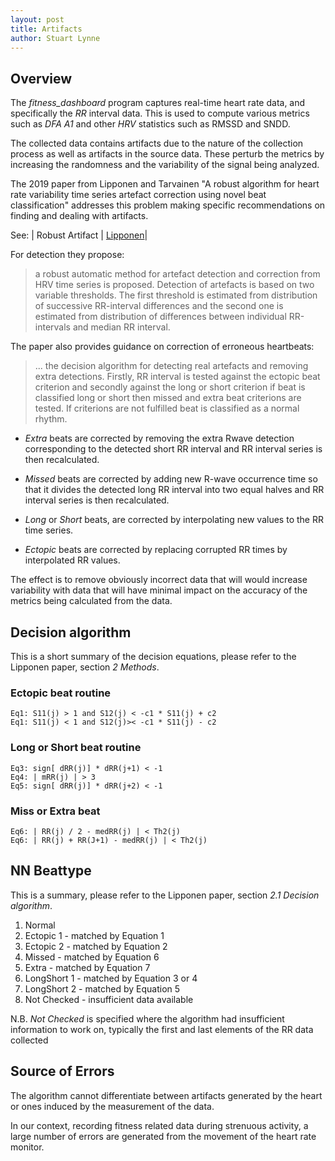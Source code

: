 ```yaml
---
layout: post
title: Artifacts
author: Stuart Lynne
---
```

## Overview

The *fitness_dashboard* program captures real-time heart rate data, and specifically the *RR* interval data. This is
used to compute various metrics such as *DFA A1* and other *HRV* statistics such as RMSSD and SNDD.

The collected data contains artifacts due to the nature of the collection process as well as artifacts in the
source data. These perturb the metrics by increasing the randomness and the variability of the signal being analyzed.

The 2019 paper from Lipponen and Tarvainen "A robust algorithm for heart rate variability time series artefact correction
using novel beat classification" addresses this problem making specific recommendations on finding and dealing with artifacts.

See: | Robust Artifact | [Lipponen](/references/Lipponen_new_kubios_method_2019.pdf)|

For detection they propose:

> a robust automatic method for artefact detection and correction from HRV time series is
> proposed. Detection of artefacts is based on two variable thresholds. 
> The first threshold is estimated from distribution of successive RR-interval differences and 
> the second one is estimated from distribution of differences between individual RR-intervals and median RR interval. 

The paper also provides guidance on correction of erroneous heartbeats:

> ... the decision algorithm for detecting real artefacts and removing extra detections. 
> Firstly, RR interval is tested against the ectopic beat criterion and secondly against the long or short criterion 
> if beat is classified long or short then missed and extra beat criterions are tested. 
> If criterions are not fulfilled beat is classified as a normal rhythm.

- *Extra* beats are corrected by removing the extra Rwave detection corresponding to the detected short
RR interval and RR interval series is then recalculated.

- *Missed* beats are corrected by adding new R-wave occurrence time so that it divides the detected long
RR interval into two equal halves and RR interval series is then recalculated.

- *Long* or *Short* beats, are corrected by interpolating new values to the RR time series.

- *Ectopic* beats are corrected by replacing corrupted RR times by interpolated RR values.

The effect is to remove obviously incorrect data that will would increase variability with
data that will have minimal impact on the accuracy of the metrics being calculated from the data.

## Decision algorithm
This is a short summary of the decision equations, please refer to the Lipponen paper, section *2 Methods*.

### Ectopic beat routine
```
Eq1: S11(j) > 1 and S12(j) < -c1 * S11(j) + c2
Eq1: S11(j) < 1 and S12(j)>< -c1 * S11(j) - c2
```

### Long or Short beat routine
```
Eq3: sign[ dRR(j)] * dRR(j+1) < -1
Eq4: | mRR(j) | > 3
Eq5: sign[ dRR(j)] * dRR(j+2) < -1
```

### Miss or Extra beat
```
Eq6: | RR(j) / 2 - medRR(j) | < Th2(j)
Eq6: | RR(j) + RR(J+1) - medRR(j) | < Th2(j)
```
## NN Beattype

This is a summary, please refer to the Lipponen paper, section *2.1 Decision algorithm*.

1. Normal
2. Ectopic 1 - matched by Equation 1
3. Ectopic 2 - matched by Equation 2
4. Missed - matched by Equation 6
5. Extra - matched by Equation 7
6. LongShort 1 - matched by Equation 3 or 4
7. LongShort 2  - matched by Equation 5
8. Not Checked - insufficient data available

N.B. *Not Checked* is specified where the algorithm had insufficient information to work on, 
typically the first and last elements of the RR data collected

## Source of Errors

The algorithm cannot differentiate between artifacts generated by the heart or ones induced by the measurement of the data.

In our context, recording fitness related data during strenuous activity, a large number of errors are generated
from the movement of the heart rate monitor.




